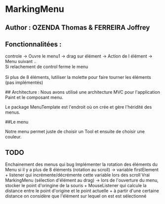 # MarkingMenu

## Author : OZENDA Thomas & FERREIRA Joffrey


## Fonctionnalitées : 

controle -> Ouvre le menu1 -> drag sur élément -> Action de l élément -> Menu suivant ..<br>
Si relachement de control ferme le menu <br><br>
Si plus de 8 éléments, lutiliser la molette pour faire tourner les éléments (pas implémentés)<br> 


## Architecture :
Nous avons utilisé une architecture MVC pour l'application Paint et le composant menu.

Le package MenuTemplate est l'endroit où on crée et gère l'héridité des menus.

##Le menu

Notre menu permet juste de choisir un Tool et ensuite de choisir une couleur. 

## TODO
Enchainement des menus qui bug
Implémenter la rotation des éléments du Menu si il y a plus de 8 éléments (rotation au scroll) -> variable firstElement + listener qui incrémente/décrémente cette variable lors des scroll 
Vrai MarkingMenu (sélection d'élément au drag) -> lors de l'ouverture du menu, stocker le point d'oringine de la souris + MouseListener qui calcule la distance entre le point d'origine et le point actuelle + à partir d'une certaine distance on considère que l'élément sur lequel on est est sélectionné
